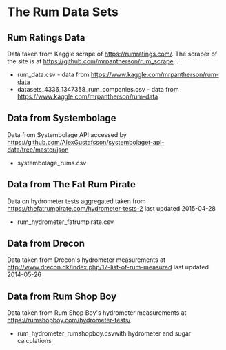 # The Rum Data Sets

## Rum Ratings Data
Data taken from Kaggle scrape of https://rumratings.com/. The scraper of the site is at https://github.com/mrpantherson/rum_scrape.  .

- rum_data.csv - data from https://www.kaggle.com/mrpantherson/rum-data
- datasets_4336_1347358_rum_companies.csv - data from https://www.kaggle.com/mrpantherson/rum-data


## Data from Systembolage
Data from Systembolage API accessed by https://github.com/AlexGustafsson/systembolaget-api-data/tree/master/json

- systembolage_rums.csv

## Data from The Fat Rum Pirate
Data on hydrometer tests aggregated taken from https://thefatrumpirate.com/hydrometer-tests-2 last updated 2015-04-28

- rum_hydrometer_fatrumpirate.csv

## Data from Drecon
Data taken from Drecon's hydrometer measurements at http://www.drecon.dk/index.php/17-list-of-rum-measured last updated 2014-05-26


## Data from Rum Shop Boy
Data taken from Rum Shop Boy's hydrometer measurements at https://rumshopboy.com/hydrometer-tests/

- rum_hydrometer_rumshopboy.csvwith hydrometer and sugar  calculations